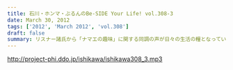 ```yaml
---
title: 石川・ホンマ・ぶるんのBe-SIDE Your Life! vol.308-3
date: March 30, 2012
tags: ['2012', 'March 2012', 'vol.308']
draft: false
summary: リスナー諸氏から「ナマエの趣味」に関する同調の声が日々の生活の糧となっています。ちなみに、ブラックバスは『食べられない』のではなくて『食べない』サカナなんですね～～。あえてね。ＮＡＭＡＥ
---
```


http://project-phi.ddo.jp/ishikawa/ishikawa308_3.mp3
